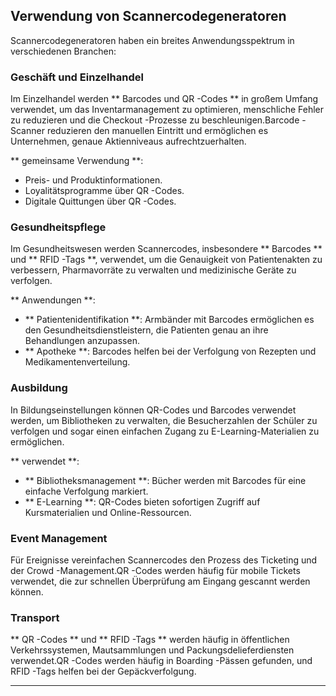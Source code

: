 ## Verwendung von Scannercodegeneratoren

Scannercodegeneratoren haben ein breites Anwendungsspektrum in verschiedenen Branchen:

### Geschäft und Einzelhandel
Im Einzelhandel werden ** Barcodes und QR -Codes ** in großem Umfang verwendet, um das Inventarmanagement zu optimieren, menschliche Fehler zu reduzieren und die Checkout -Prozesse zu beschleunigen.Barcode -Scanner reduzieren den manuellen Eintritt und ermöglichen es Unternehmen, genaue Aktienniveaus aufrechtzuerhalten.

** gemeinsame Verwendung **:
- Preis- und Produktinformationen.
- Loyalitätsprogramme über QR -Codes.
- Digitale Quittungen über QR -Codes.

### Gesundheitspflege
Im Gesundheitswesen werden Scannercodes, insbesondere ** Barcodes ** und ** RFID -Tags **, verwendet, um die Genauigkeit von Patientenakten zu verbessern, Pharmavorräte zu verwalten und medizinische Geräte zu verfolgen.

** Anwendungen **:
- ** Patientenidentifikation **: Armbänder mit Barcodes ermöglichen es den Gesundheitsdienstleistern, die Patienten genau an ihre Behandlungen anzupassen.
- ** Apotheke **: Barcodes helfen bei der Verfolgung von Rezepten und Medikamentenverteilung.

### Ausbildung
In Bildungseinstellungen können QR-Codes und Barcodes verwendet werden, um Bibliotheken zu verwalten, die Besucherzahlen der Schüler zu verfolgen und sogar einen einfachen Zugang zu E-Learning-Materialien zu ermöglichen.

** verwendet **:
- ** Bibliotheksmanagement **: Bücher werden mit Barcodes für eine einfache Verfolgung markiert.
- ** E-Learning **: QR-Codes bieten sofortigen Zugriff auf Kursmaterialien und Online-Ressourcen.

### Event Management
Für Ereignisse vereinfachen Scannercodes den Prozess des Ticketing und der Crowd -Management.QR -Codes werden häufig für mobile Tickets verwendet, die zur schnellen Überprüfung am Eingang gescannt werden können.

### Transport
** QR -Codes ** und ** RFID -Tags ** werden häufig in öffentlichen Verkehrssystemen, Mautsammlungen und Packungsdelieferdiensten verwendet.QR -Codes werden häufig in Boarding -Pässen gefunden, und RFID -Tags helfen bei der Gepäckverfolgung.

---